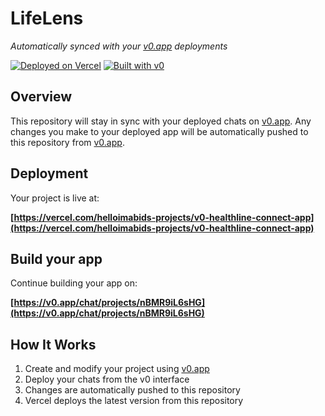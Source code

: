 # LifeLens

*Automatically synced with your [v0.app](https://v0.app) deployments*

[![Deployed on Vercel](https://img.shields.io/badge/Deployed%20on-Vercel-black?style=for-the-badge&logo=vercel)](https://vercel.com/helloimabids-projects/v0-healthline-connect-app)
[![Built with v0](https://img.shields.io/badge/Built%20with-v0.app-black?style=for-the-badge)](https://v0.app/chat/projects/nBMR9iL6sHG)

## Overview

This repository will stay in sync with your deployed chats on [v0.app](https://v0.app).
Any changes you make to your deployed app will be automatically pushed to this repository from [v0.app](https://v0.app).

## Deployment

Your project is live at:

**[https://vercel.com/helloimabids-projects/v0-healthline-connect-app](https://vercel.com/helloimabids-projects/v0-healthline-connect-app)**

## Build your app

Continue building your app on:

**[https://v0.app/chat/projects/nBMR9iL6sHG](https://v0.app/chat/projects/nBMR9iL6sHG)**

## How It Works

1. Create and modify your project using [v0.app](https://v0.app)
2. Deploy your chats from the v0 interface
3. Changes are automatically pushed to this repository
4. Vercel deploys the latest version from this repository
